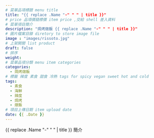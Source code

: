 ```yaml
---
# 菜單品項標題 menu title 
title: "{{ replace .Name "-" " " | title }}"
# price 品項價錢標價 item price ,交給 shell 差入資料
# 菜單項目簡介 
description: "焗烤燉飯 {{ replace .Name "-" " " | title }}"
# 圖片檔案目錄 diretory to store image file
image : "images/rissoto.jpg" 
# 上架開關 list product 
draft: false
# 排序
weight:
# 菜單品項分類 menu item categories 
categories:
  - 焗烤燉飯
# 標籤 辣度 素食 甜食 冷熱 tags for spicy vegan sweet hot and cold 
tags:
  - 素食
  - 海鮮
  - 辣度
  - 焗烤
  - 燉飯
# 項目上傳日期 item upload date 
date: {{ .Date }}
---
```


{{ replace .Name "-" " " | title }} 簡介